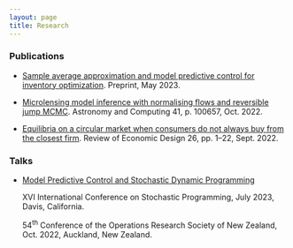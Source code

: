 ```yaml
---
layout: page
title: Research
---
```


### Publications

* [Sample average approximation and model predictive control for inventory optimization](https://optimization-online.org/2023/05/sample-average-approximation-and-model-predictive-control-for-inventory-optimization/). Preprint, May 2023.

* [Microlensing model inference with normalising flows and reversible jump MCMC](https://doi.org/10.1016/j.ascom.2022.100657). Astronomy and Computing 41, p. 100657, Oct. 2022.

* [Equilibria on a circular market when consumers do not always buy from the closest firm](https://doi.org/10.1007/s10058-022-00290-x). Review of Economic Design 26, pp. 1–22, Sept. 2022.

### Talks

* [Model Predictive Control and Stochastic Dynamic Programming](assets/2023-ICSP-Davis-slides.pdf)

  XVI International Conference on Stochastic Programming, July 2023, Davis, California.

  54<sup>th</sup> Conference of the Operations Research Society of New Zealand, Oct. 2022, Auckland, New Zealand.
